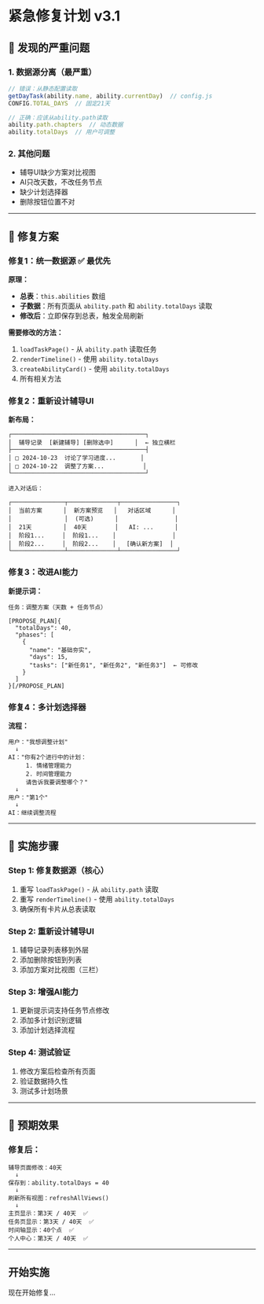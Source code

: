 # 紧急修复计划 v3.1

## 🚨 发现的严重问题

### 1. 数据源分离（最严重）
```javascript
// 错误：从静态配置读取
getDayTask(ability.name, ability.currentDay)  // config.js
CONFIG.TOTAL_DAYS  // 固定21天

// 正确：应该从ability.path读取
ability.path.chapters  // 动态数据
ability.totalDays  // 用户可调整
```

### 2. 其他问题
- 辅导UI缺少方案对比视图
- AI只改天数，不改任务节点
- 缺少计划选择器
- 删除按钮位置不对

---

## 🔧 修复方案

### 修复1：统一数据源 ✅ **最优先**

**原理：**
- **总表**：`this.abilities` 数组
- **子数据**：所有页面从 `ability.path` 和 `ability.totalDays` 读取
- **修改后**：立即保存到总表，触发全局刷新

**需要修改的方法：**
1. `loadTaskPage()` - 从 `ability.path` 读取任务
2. `renderTimeline()` - 使用 `ability.totalDays`
3. `createAbilityCard()` - 使用 `ability.totalDays`
4. 所有相关方法

### 修复2：重新设计辅导UI

**新布局：**
```
┌──────────────────────────────────────┐
│  辅导记录  [新建辅导] [删除选中]      │  ← 独立横栏
├──────────────────────────────────────┤
│ □ 2024-10-23  讨论了学习进度...       │
│ □ 2024-10-22  调整了方案...           │
└──────────────────────────────────────┘

进入对话后：

┌───────────────┬──────────────┬────────────────┐
│  当前方案      │  新方案预览   │   对话区域      │
│               │  (可选)      │                │
│  21天         │  40天        │   AI: ...      │
│  阶段1...     │  阶段1...    │                │
│  阶段2...     │  阶段2...    │   [确认新方案]  │
└───────────────┴──────────────┴────────────────┘
```

### 修复3：改进AI能力

**新提示词：**
```
任务：调整方案（天数 + 任务节点）

[PROPOSE_PLAN]{
  "totalDays": 40,
  "phases": [
    {
      "name": "基础夯实",
      "days": 15,
      "tasks": ["新任务1", "新任务2", "新任务3"]  ← 可修改
    }
  ]
}[/PROPOSE_PLAN]
```

### 修复4：多计划选择器

**流程：**
```
用户："我想调整计划"
  ↓
AI："你有2个进行中的计划：
     1. 情绪管理能力
     2. 时间管理能力
     请告诉我要调整哪个？"
  ↓
用户："第1个"
  ↓
AI：继续调整流程
```

---

## 📝 实施步骤

### Step 1: 修复数据源（核心）
1. 重写 `loadTaskPage()` - 从 `ability.path` 读取
2. 重写 `renderTimeline()` - 使用 `ability.totalDays`
3. 确保所有卡片从总表读取

### Step 2: 重新设计辅导UI
1. 辅导记录列表移到外层
2. 添加删除按钮到列表
3. 添加方案对比视图（三栏）

### Step 3: 增强AI能力
1. 更新提示词支持任务节点修改
2. 添加多计划识别逻辑
3. 添加计划选择流程

### Step 4: 测试验证
1. 修改方案后检查所有页面
2. 验证数据持久性
3. 测试多计划场景

---

## 🎯 预期效果

### 修复后：
```
辅导页面修改：40天
  ↓
保存到：ability.totalDays = 40
  ↓
刷新所有视图：refreshAllViews()
  ↓
主页显示：第3天 / 40天  ✅
任务页显示：第3天 / 40天  ✅
时间轴显示：40个点  ✅
个人中心：第3天 / 40天  ✅
```

---

## 开始实施

现在开始修复...


